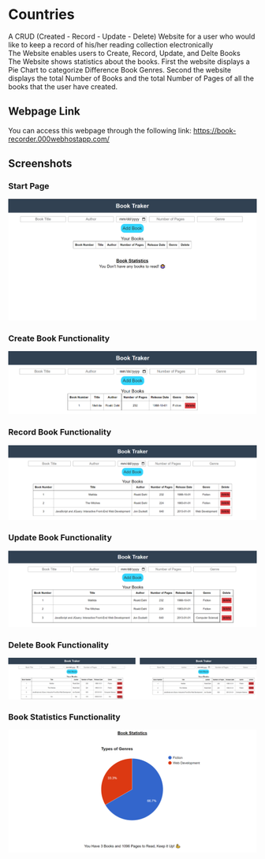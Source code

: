 # Countries
A CRUD (Created - Record - Update - Delete) Website for a user who would like to keep a record of his/her reading collection electronically
\
The Website enables users to Create, Record, Update, and Delte Books
\
The Website shows statistics about the books. First the website displays a Pie Chart to categorize Difference Book Genres. Second the website displays the total Number of Books and the total Number of Pages of all the books that the user have created.

## Webpage Link
You can access this webpage through the following link: https://book-recorder.000webhostapp.com/

## Screenshots

### Start Page
![App Screenshot](https://github.com/youssef-gerges-ramzy-mokhtar/Book-Recorder-Website/blob/main/Screenshoots/1.png?raw=true)

### Create Book Functionality
![App Screenshot](https://github.com/youssef-gerges-ramzy-mokhtar/Book-Recorder-Website/blob/main/Screenshoots/2.png?raw=true)

### Record Book Functionality
![App Screenshot](https://github.com/youssef-gerges-ramzy-mokhtar/Book-Recorder-Website/blob/main/Screenshoots/3.png?raw=true)

### Update Book Functionality
![App Screenshot](https://github.com/youssef-gerges-ramzy-mokhtar/Book-Recorder-Website/blob/main/Screenshoots/4.png?raw=true)

### Delete Book Functionality
![App Screenshot](https://github.com/youssef-gerges-ramzy-mokhtar/Book-Recorder-Website/blob/main/Screenshoots/5.png?raw=true)

### Book Statistics Functionality
![App Screenshot](https://github.com/youssef-gerges-ramzy-mokhtar/Book-Recorder-Website/blob/main/Screenshoots/6.png?raw=true)
